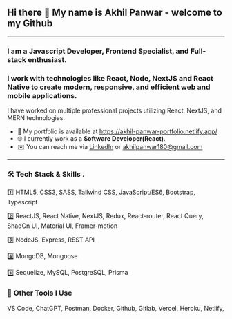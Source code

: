 ## Hi there 👋 My name is Akhil Panwar - welcome to my Github
---

### **I am a Javascript Developer, Frontend Specialist, and Full-stack enthusiast**.
### I work with technologies like **React**, **Node**, **NextJS** and **React Native** to create modern, responsive, and efficient **web** and **mobile applications**.

I have worked on multiple professional projects utilizing React, NextJS, and MERN technologies.
- :open_file_folder: My portfolio is available at https://akhil-panwar-portfolio.netlify.app/
- :globe_with_meridians: I currently work as a **Software Developer(React)**.
- :envelope: You can reach me via [LinkedIn](https://www.linkedin.com/in/akhil-panwar-/) or akhilpanwar180@gmail.com
---
### 🛠️ **Tech Stack & Skills** .
:one: HTML5, CSS3, SASS, Tailwind CSS, JavaScript/ES6, Bootstrap, Typescript

:two: ReactJS, React Native, NextJS, Redux, React-router, React Query, ShadCn UI, Material UI, Framer-motion

:three: NodeJS, Express, REST API

:four: MongoDB, Mongoose

:five: Sequelize, MySQL, PostgreSQL, Prisma
### 🧰 **Other Tools I Use**  
VS Code, ChatGPT, Postman, Docker, Github, Gitlab, Vercel, Heroku, Netlify, 






